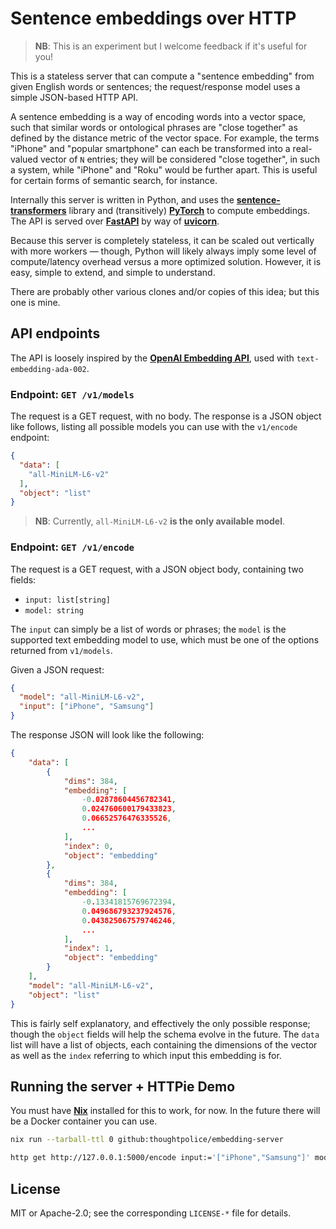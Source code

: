 # Sentence embeddings over HTTP

> **NB**: This is an experiment but I welcome feedback if it's useful for you!

This is a stateless server that can compute a "sentence embedding" from given
English words or sentences; the request/response model uses a simple JSON-based
HTTP API.

A sentence embedding is a way of encoding words into a vector space, such that
similar words or ontological phrases are "close together" as defined by the
distance metric of the vector space. For example, the terms "iPhone" and
"popular smartphone" can each be transformed into a real-valued vector of `N`
entries; they will be considered "close together", in such a system, while
"iPhone" and "Roku" would be further apart. This is useful for certain forms of
semantic search, for instance.

Internally this server is written in Python, and uses the
**[sentence-transformers]** library and (transitively) **[PyTorch]** to compute
embeddings. The API is served over **[FastAPI]** by way of **[uvicorn]**.

Because this server is completely stateless, it can be scaled out vertically
with more workers &mdash; though, Python will likely always imply some level of
compute/latency overhead versus a more optimized solution. However, it is easy,
simple to extend, and simple to understand.

There are probably other various clones and/or copies of this idea; but this one
is mine.

[sentence-transformers]: https://www.sbert.net/index.html
[PyTorch]: https://pytorch.org
[FastAPI]: https://fastapi.tiangolo.com
[uvicorn]: https://www.uvicorn.org

## API endpoints

The API is loosely inspired by the **[OpenAI Embedding API][openai-api]**, used
with `text-embedding-ada-002`.

[openai-api]: https://platform.openai.com/docs/guides/embeddings/what-are-embeddings

### Endpoint: `GET /v1/models`

The request is a GET request, with no body. The response is a JSON object like
follows, listing all possible models you can use with the `v1/encode` endpoint:

```json
{
  "data": [
    "all-MiniLM-L6-v2"
  ],
  "object": "list"
}
```

> **NB**: Currently, `all-MiniLM-L6-v2` **is the only available model**.

### Endpoint: `GET /v1/encode`

The request is a GET request, with a JSON object body, containing two fields:

- `input: list[string]`
- `model: string`

The `input` can simply be a list of words or phrases; the `model` is the
supported text embedding model to use, which must be one of the options returned
from `v1/models`.

Given a JSON request:

```json
{
  "model": "all-MiniLM-L6-v2",
  "input": ["iPhone", "Samsung"]
}
```

The response JSON will look like the following:

```json
{
    "data": [
        {
            "dims": 384,
            "embedding": [
                -0.02878604456782341,
                0.024760600179433823,
                0.06652576476335526,
                ...
            ],
            "index": 0,
            "object": "embedding"
        },
        {
            "dims": 384,
            "embedding": [
                -0.13341815769672394,
                0.049686793237924576,
                0.043825067579746246,
                ...
            ],
            "index": 1,
            "object": "embedding"
        }
    ],
    "model": "all-MiniLM-L6-v2",
    "object": "list"
}
```

This is fairly self explanatory, and effectively the only possible response;
though the `object` fields will help the schema evolve in the future. The `data`
list will have a list of objects, each containing the dimensions of the vector
as well as the `index` referring to which input this embedding is for.

## Running the server + HTTPie Demo

You must have **[Nix]** installed for this to work, for now. In the future there
will be a Docker container you can use.

[Nix]: https://nixos.org/nix

```bash
nix run --tarball-ttl 0 github:thoughtpolice/embedding-server
```

```bash
http get http://127.0.0.1:5000/encode input:='["iPhone","Samsung"]' model=all-MiniLM-L6-v2
```

## License

MIT or Apache-2.0; see the corresponding `LICENSE-*` file for details.
